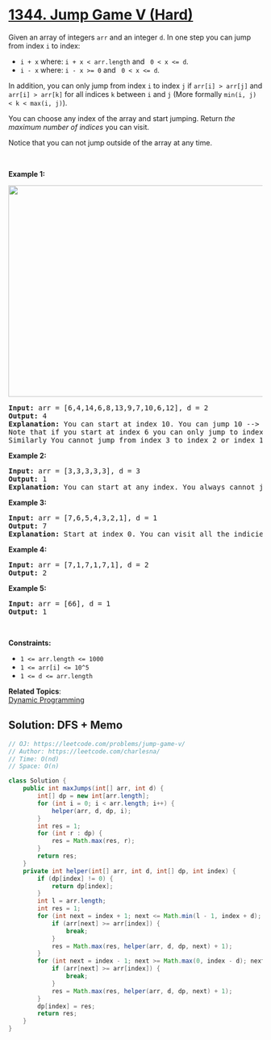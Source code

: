 # [1344. Jump Game V (Hard)](https://leetcode.com/problems/jump-game-v/)

<p>Given an array of&nbsp;integers <code>arr</code> and an integer <code>d</code>. In one step you can jump from index <code>i</code> to index:</p>

<ul>
	<li><code>i + x</code> where:&nbsp;<code>i + x &lt; arr.length</code> and <code> 0 &lt;&nbsp;x &lt;= d</code>.</li>
	<li><code>i - x</code> where:&nbsp;<code>i - x &gt;= 0</code> and <code> 0 &lt;&nbsp;x &lt;= d</code>.</li>
</ul>

<p>In addition, you can only jump from index <code>i</code> to index <code>j</code>&nbsp;if <code>arr[i] &gt; arr[j]</code> and <code>arr[i] &gt; arr[k]</code> for all indices <code>k</code> between <code>i</code> and <code>j</code> (More formally <code>min(i,&nbsp;j) &lt; k &lt; max(i, j)</code>).</p>

<p>You can choose any index of the array and start jumping. Return <em>the maximum number of indices</em>&nbsp;you can visit.</p>

<p>Notice that you can not jump outside of the array at any time.</p>

<p>&nbsp;</p>
<p><strong>Example 1:</strong></p>
<img alt="" src="https://assets.leetcode.com/uploads/2020/01/23/meta-chart.jpeg" style="width: 633px; height: 419px;">
<pre><strong>Input:</strong> arr = [6,4,14,6,8,13,9,7,10,6,12], d = 2
<strong>Output:</strong> 4
<strong>Explanation:</strong> You can start at index 10. You can jump 10 --&gt; 8 --&gt; 6 --&gt; 7 as shown.
Note that if you start at index 6 you can only jump to index 7. You cannot jump to index 5 because 13 &gt; 9. You cannot jump to index 4 because index 5 is between index 4 and 6 and 13 &gt; 9.
Similarly You cannot jump from index 3 to index 2 or index 1.
</pre>

<p><strong>Example 2:</strong></p>

<pre><strong>Input:</strong> arr = [3,3,3,3,3], d = 3
<strong>Output:</strong> 1
<strong>Explanation:</strong> You can start at any index. You always cannot jump to any index.
</pre>

<p><strong>Example 3:</strong></p>

<pre><strong>Input:</strong> arr = [7,6,5,4,3,2,1], d = 1
<strong>Output:</strong> 7
<strong>Explanation:</strong> Start at index 0. You can visit all the indicies. 
</pre>

<p><strong>Example 4:</strong></p>

<pre><strong>Input:</strong> arr = [7,1,7,1,7,1], d = 2
<strong>Output:</strong> 2
</pre>

<p><strong>Example 5:</strong></p>

<pre><strong>Input:</strong> arr = [66], d = 1
<strong>Output:</strong> 1
</pre>

<p>&nbsp;</p>
<p><strong>Constraints:</strong></p>

<ul>
	<li><code>1 &lt;= arr.length &lt;= 1000</code></li>
	<li><code>1 &lt;= arr[i] &lt;= 10^5</code></li>
	<li><code>1 &lt;= d &lt;= arr.length</code></li>
</ul>

**Related Topics**:  
[Dynamic Programming](https://leetcode.com/tag/dynamic-programming/)

## Solution: DFS + Memo

```java
// OJ: https://leetcode.com/problems/jump-game-v/
// Author: https://leetcode.com/charlesna/
// Time: O(nd)
// Space: O(n)

class Solution {
    public int maxJumps(int[] arr, int d) {
        int[] dp = new int[arr.length];
        for (int i = 0; i < arr.length; i++) {
            helper(arr, d, dp, i);
        }
        int res = 1;
        for (int r : dp) {
            res = Math.max(res, r);
        }
        return res;
    }
    private int helper(int[] arr, int d, int[] dp, int index) {
        if (dp[index] != 0) {
            return dp[index];
        }
        int l = arr.length;
        int res = 1;
        for (int next = index + 1; next <= Math.min(l - 1, index + d); next++) {
            if (arr[next] >= arr[index]) {
                break;
            }
            res = Math.max(res, helper(arr, d, dp, next) + 1);
        }
        for (int next = index - 1; next >= Math.max(0, index - d); next--) {
            if (arr[next] >= arr[index]) {
                break;
            }
            res = Math.max(res, helper(arr, d, dp, next) + 1);
        }
        dp[index] = res;
        return res;
    }
}
```